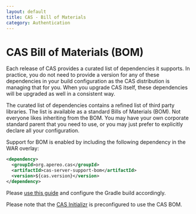 ```yaml
---
layout: default
title: CAS - Bill of Materials
category: Authentication
---
```


# CAS Bill of Materials  (BOM)

Each release of CAS provides a curated list of dependencies it supports. In practice, you do not need 
to provide a version for any of these dependencies in your build configuration as the CAS distribution is managing that for you. 
When you upgrade CAS itself, these dependencies will be upgraded as well in a consistent way.

The curated list of dependencies contains a refined list of third party libraries. The list is
available as a standard Bills of Materials (BOM). Not everyone likes inheriting from the BOM.
You may have your own corporate standard parent that you need to use, or 
you may just prefer to explicitly declare all your configuration.

Support for BOM is enabled by including the following dependency in the WAR overlay:

```xml
<dependency>
  <groupId>org.apereo.cas</groupId>
  <artifactId>cas-server-support-bom</artifactId>
  <version>${cas.version}</version>
</dependency>
```

Please [use this guide](https://plugins.gradle.org/plugin/io.spring.dependency-management)
and configure the Gradle build accordingly.

Please note that the [CAS Initializr](WAR-Overlay-Initializr.html) is preconfigured to use the CAS BOM.
